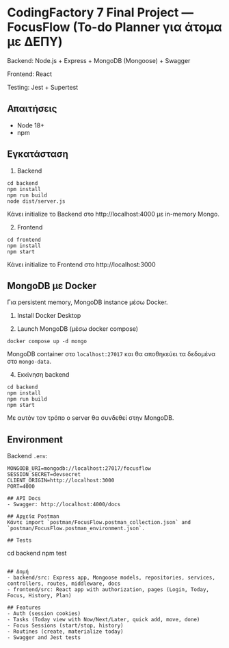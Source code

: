 # CodingFactory 7 Final Project — FocusFlow (To-do Planner για άτομα με ΔΕΠΥ)

Backend: Node.js + Express + MongoDB (Mongoose) + Swagger

Frontend: React

Testing: Jest + Supertest

## Απαιτήσεις
- Node 18+
- npm

## Εγκατάσταση

1) Backend
```
cd backend
npm install
npm run build
node dist/server.js
```
Κάνει initialize το Backend στο http://localhost:4000 με in-memory Mongo.

2) Frontend
```
cd frontend
npm install
npm start
```
Κάνει initialize το Frontend στο http://localhost:3000

## MongoDB με Docker

Για persistent memory, MongoDB instance μέσω Docker.

1) Install Docker Desktop

2) Launch MongoDB (μέσω docker compose)
```
docker compose up -d mongo
```
MongoDB container στο `localhost:27017` και θα αποθηκεύει τα δεδομένα στο `mongo-data`.

4) Εκκίνηση backend
```
cd backend
npm install
npm run build
npm start
```
Με αυτόν τον τρόπο ο server θα συνδεθεί στην MongoDB.

## Environment
Backend `.env`:
```
MONGODB_URI=mongodb://localhost:27017/focusflow
SESSION_SECRET=devsecret
CLIENT_ORIGIN=http://localhost:3000
PORT=4000

## API Docs
- Swagger: http://localhost:4000/docs

## Αρχεία Postman
Κάντε import `postman/FocusFlow.postman_collection.json` and `postman/FocusFlow.postman_environment.json`.

## Tests
```
cd backend
npm test
```

## Δομή
- backend/src: Express app, Mongoose models, repositories, services, controllers, routes, middleware, docs
- frontend/src: React app with authorization, pages (Login, Today, Focus, History, Plan)

## Features
- Auth (session cookies)
- Tasks (Today view with Now/Next/Later, quick add, move, done)
- Focus Sessions (start/stop, history)
- Routines (create, materialize today)
- Swagger and Jest tests
